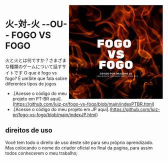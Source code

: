<img src="img/fogo-vs-fogo.png" align="right" width="300" border-radius="100">

# 火-対-火 --OU-- FOGO VS FOGO


火と火とは何ですか？さまざまな種類のゲームについて話すサイトです
O que é fogo vs fogo? É umSite que fala sobre diferentes tipos de jogos

* .[Acesse o código do meu projeto em PT-BR aqui].(https://github.com/luiz-pr/fogo-vs-fogo/blob/main/indexPTBR.html)
* .[Acesse o código do meu projeto em JP aqui].(https://github.com/luiz-pr/fogo-vs-fogo/blob/main/indexJP.html)

## direitos de uso

Você tem todo o direito de uso deste site para seu próprio aprendizado. Mas colocando o nome do criador oficial no final da pagina, para assim todos conhecerem o meu trabalho;